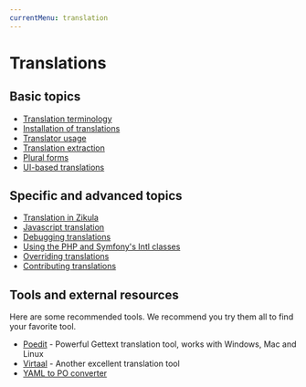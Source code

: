 ```yaml
---
currentMenu: translation
---
```

# Translations

## Basic topics

- [Translation terminology](Terminology.md)
- [Installation of translations](Installation.md)
- [Translator usage](Usage.md)
- [Translation extraction](Extraction.md)
- [Plural forms](PluralForms.md)
- [UI-based translations](UserInterface.md)

## Specific and advanced topics

- [Translation in Zikula](Translation.md)
- [Javascript translation](Javascript.md)
- [Debugging translations](Debugging.md)
- [Using the PHP and Symfony's Intl classes](Intl.md)
- [Overriding translations](Overriding.md)
- [Contributing translations](Contributing.md)

## Tools and external resources

Here are some recommended tools. We recommend you try them all to find your favorite tool.

- [Poedit](https://poedit.net/) - Powerful Gettext translation tool, works with Windows, Mac and Linux
- [Virtaal](https://virtaal.translatehouse.org/) - Another excellent translation tool
- [YAML to PO converter](https://yml2po.com/)
